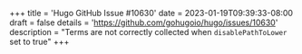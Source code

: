 +++
title = 'Hugo GitHub Issue #10630'
date = 2023-01-19T09:39:33-08:00
draft = false
details = 'https://github.com/gohugoio/hugo/issues/10630'
description = "Terms are not correctly collected when `disablePathToLower` set to true"
+++
